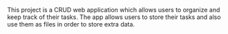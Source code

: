 
This project is a CRUD web application which allows users to organize and keep track of their tasks. The app allows users to store their tasks and also use them as files in order to store extra data.
